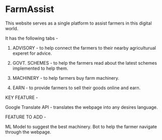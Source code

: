# FarmAssist
This website serves as a single platform to assist farmers in this digital world.

It has the following tabs -

1) ADVISORY - to help connect the farmers to their nearby agriculturual experet for advice.

2) GOVT. SCHEMES - to help the farmers read about the latest schemes implemented to help them.

3) MACHINERY - to help farmers buy farm machinery.

4) EARN - to provide farmers to sell their goods online and earn.

KEY FEATURE -

Google Translate API - translates the webpage into any desires language.

FEATURE TO ADD -

ML Model to suggest the best machinery.
Bot to help the farmer navigate through the webpage.
